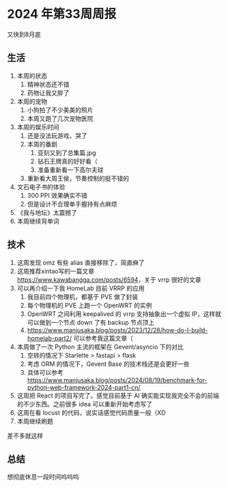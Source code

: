 # 2024 年第33周周报

又快到8月底

## 生活

1. 本周的状态
    1. 精神状态还不错
    2. 药物让我又胖了
2. 本周的宠物
    1. 小狗拍了不少美美的照片
    2. 本周又跑了几次宠物医院
3. 本周的娱乐时间
    1. 还是没法玩游戏，哭了
    2. 本周的番剧
        1. 亚刻又到了总集篇.jpg
        2. 钻石王牌真的好好看（
        3. 准备重新看一下高尔夫球
    3. 重新看大周王侯，节奏控制的挺不错的
4. 文石电子书的体验
    1. 300 PPI 效果确实不错
    2. 但是设计不合理单手握持有点麻烦
5. 《我与地坛》太震撼了
6. 本周继续背单词

## 技术

1. 这周发现 omz 有些 alias 直接移除了，简直麻了
2. 这周推荐xintao写的一篇文章 <https://www.kawabangga.com/posts/6594>，关于 vrrp 很好的文章
3. 可以再介绍一下我 HomeLab 目前 VRRP 的应用
    1. 我目前四个物理机，都基于 PVE 做了封装
    2. 每个物理机的 PVE 上跑一个 OpenWRT 的实例
    3. OpenWRT 之间利用 keepalived 的 vrrp 支持抽象出一个虚拟 IP，这样就可以做到一个节点 down 了有 backup 节点顶上
    4. <https://www.manjusaka.blog/posts/2023/12/28/how-do-I-build-homelab-part2/> 可以参考我这篇文章（
4. 本周做了一次 Python 主流的框架在 Gevent/asyncio 下的对比
    1. 空转的情况下 Starlette > fastapi > flask
    2. 考虑 ORM 的情况下，Gevent Base 的技术栈还是会更好一些
    3. 具体可以参考 <https://www.manjusaka.blog/posts/2024/08/19/benchmark-for-python-web-framework-2024-part1-cn/>
5. 这周把 React 的项目写完了。感觉目前基于 AI 确实能实现我完全不会的前端的不少东西。之前很多 idea 可以重新开始考虑写了
6. 这周在看 locust 的代码，说实话感觉代码质量一般（XD
7. 本周继续刷题

差不多就这样

## 总结

想彻底休息一段时间呜呜呜
